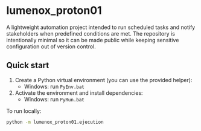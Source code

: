 # lumenox_proton01

A lightweight automation project intended to run scheduled tasks and notify stakeholders when predefined conditions are met. The repository is intentionally minimal so it can be made public while keeping sensitive configuration out of version control.

## Quick start

1. Create a Python virtual environment (you can use the provided helper):
   - Windows: run `PyEnv.bat`
2. Activate the environment and install dependencies:
   - Windows: run `PyRun.bat`

To run locally:
```sh
python -m lumenox_proton01.ejecution